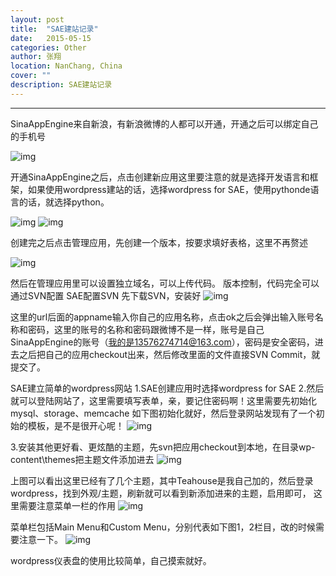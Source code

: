 ```yaml
---
layout: post
title:  "SAE建站记录"
date:   2015-05-15
categories: Other
author: 张翔
location: NanChang, China
cover: ""
description: SAE建站记录
---
```

---

SinaAppEngine来自新浪，有新浪微博的人都可以开通，开通之后可以绑定自己的手机号

![img](http://myblog-images1.oss-cn-beijing.aliyuncs.com/SAE/1.png)

开通SinaAppEngine之后，点击创建新应用这里要注意的就是选择开发语言和框架，如果使用wordpress建站的话，选择wordpress for SAE，使用pythonde语言的话，就选择python。

![img](http://myblog-images1.oss-cn-beijing.aliyuncs.com/SAE/2.png)
![img](http://myblog-images1.oss-cn-beijing.aliyuncs.com/SAE/3.png)

创建完之后点击管理应用，先创建一个版本，按要求填好表格，这里不再赘述

![img](http://myblog-images1.oss-cn-beijing.aliyuncs.com/SAE/4.png)

然后在管理应用里可以设置独立域名，可以上传代码。
版本控制，代码完全可以通过SVN配置
SAE配置SVN
先下载SVN，安装好
![img](http://myblog-images1.oss-cn-beijing.aliyuncs.com/SAE/5.png)

这里的url后面的appname输入你自己的应用名称，点击ok之后会弹出输入账号名称和密码，这里的账号的名称和密码跟微博不是一样，账号是自己SinaAppEngine的账号（我的是13576274714@163.com），密码是安全密码，进去之后把自己的应用checkout出来，然后修改里面的文件直接SVN Commit，就提交了。

SAE建立简单的wordpress网站
1.SAE创建应用时选择wordpress for SAE
2.然后就可以登陆网站了，这里需要填写表单，亲，要记住密码啊！这里需要先初始化mysql、storage、memcache
如下图初始化就好，然后登录网站发现有了一个初始的模板，是不是很开心呢！
![img](http://myblog-images1.oss-cn-beijing.aliyuncs.com/SAE/6.png)

3.安装其他更好看、更炫酷的主题，先svn把应用checkout到本地，在目录wp-content\themes把主题文件添加进去
![img](http://myblog-images1.oss-cn-beijing.aliyuncs.com/SAE/7.png)

上图可以看出这里已经有了几个主题，其中Teahouse是我自己加的，然后登录wordpress，找到外观/主题，刷新就可以看到新添加进来的主题，启用即可，
这里需要注意菜单一栏的作用
![img](http://myblog-images1.oss-cn-beijing.aliyuncs.com/SAE/8.png)

菜单栏包括Main Menu和Custom Menu，分别代表如下图1，2栏目，改的时候需要注意一下。
![img](http://myblog-images1.oss-cn-beijing.aliyuncs.com/SAE/9.png)

wordpress仪表盘的使用比较简单，自己摸索就好。



